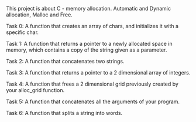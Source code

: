 This project is about C - memory allocation. Automatic and Dynamic allocation, Malloc and Free.

Task 0: A function that creates an array of chars, and initializes it with a specific char.

Task 1: A function that returns a pointer to a newly allocated space in memory, which contains a copy of the string given as a parameter.

Task 2: A function that concatenates two strings.

Task 3: A function that returns a pointer to a 2 dimensional array of integers.

Task 4: A function that frees a 2 dimensional grid previously created by your alloc_grid function.

Task 5: A function that concatenates all the arguments of your program.

Task 6: A function that splits a string into words.
